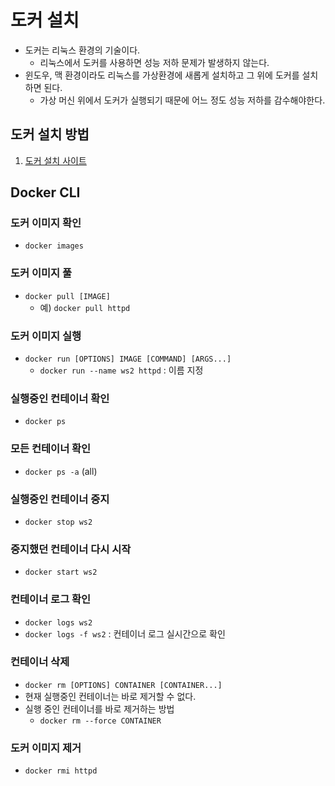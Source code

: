 # 도커 설치
- 도커는 리눅스 환경의 기술이다.
  - 리눅스에서 도커를 사용하면 성능 저하 문제가 발생하지 않는다.
- 윈도우, 맥 환경이라도 리눅스를 가상환경에 새롭게 설치하고 그 위에 도커를 설치하면 된다.
  - 가상 머신 위에서 도커가 실행되기 때문에 어느 정도 성능 저하를 감수해야한다.

## 도커 설치 방법
1. [도커 설치 사이트](https://docs.docker.com/get-docker/)

## Docker CLI
### 도커 이미지 확인
- `docker images`

### 도커 이미지 풀
- `docker pull [IMAGE]`
  - 예) `docker pull httpd`

### 도커 이미지 실행
- `docker run [OPTIONS] IMAGE [COMMAND] [ARGS...]`
  - `docker run --name ws2 httpd` : 이름 지정

### 실행중인 컨테이너 확인
- `docker ps`

### 모든 컨테이너 확인
- `docker ps -a` (all)

### 실행중인 컨테이너 중지
- `docker stop ws2`

### 중지했던 컨테이너 다시 시작
- `docker start ws2`

### 컨테이너 로그 확인
- `docker logs ws2`
- `docker logs -f ws2` : 컨테이너 로그 실시간으로 확인

### 컨테이너 삭제
- `docker rm [OPTIONS] CONTAINER [CONTAINER...]`
- 현재 실행중인 컨테이너는 바로 제거할 수 없다.
- 실행 중인 컨테이너를 바로 제거하는 방법
  - `docker rm --force CONTAINER`

### 도커 이미지 제거
- `docker rmi httpd`


